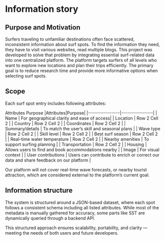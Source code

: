 # Information story
## Purpose and Motivation
Surfers traveling to unfamiliar destinations often face scattered, inconsistent information about surf spots. To find the information they need, they have to visit various websites, read multiple blogs. This project was developed to solve that problem by integrating essential surf-related data into one centralized platform. The platform targets surfers of all levels who want to explore new locations and plan their trips efficiently. The primary goal is to reduce research time and provide more informative options when selecting surf spots.

## Scope
Each surf spot entry includes following attributes:

Attributes	Purpose
|Attributes|Purpose|
|----------------|----------------|
| Name   | For geographical clarity and ease of access|
| Location  | Row 2 Cell 2   |
| Country  | Row 2 Cell 2   |
| Coordinates	  | Row 2 Cell 2   |
| Summary/details  | To match the user’s skill and seasonal plans |
| Wave type  | Row 2 Cell 2   |
| Skill level  | Row 2 Cell 2   |
| Best surf season  | Row 2 Cell 2   |
| Real-time water temperature  | Row 2 Cell 2   |
| Nearby amenities  | To support surfing planning   |
| Transportation  | Row 2 Cell 2   |
| Housing  | Allows users to find and book accommodations nearby   |
| Image  | For visual context   |
| User contributions  | Users can contribute to enrich or correct our data and share feedback on our platform   |

Our platform will not cover real-time wave forecasts, or nearby tourist attraction, which are considered external to the platform’s current goal. 

## Information structure
The system is structured around a JSON-based dataset, where each spot follows a consistent schema including all listed attributes. While most of the metadata is manually gathered for accuracy, some parts like SST are dynamically queried through a backend API. 

This structured approach ensures scalability, portability, and clarity — meeting the needs of both users and future developers.

